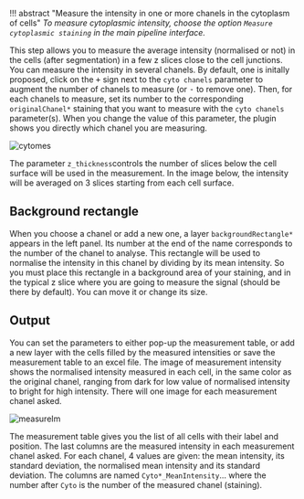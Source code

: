 !!! abstract "Measure the intensity in one or more chanels in the cytoplasm of cells"
	_To measure cytoplasmic intensity, choose the option `Measure cytoplasmic staining` in the main pipeline interface._

This step allows you to measure the average intensity (normalised or not) in the cells (after segmentation) in a few z slices close to the cell junctions. You can measure the intensity in several chanels. By default, one is initally proposed, click on the <kbd>+</kbd> sign next to the `cyto chanels` parameter to augment the number of chanels to measure (or <kbd>-</kbd> to remove one). Then, for each chanels to measure, set its number to the corresponding `originalChanel*` staining that you want to measure with the `cyto chanels` parameter(s). When you change the value of this parameter, the plugin shows you directly which chanel you are measuring. 

![cytomes](imgs/cytomes.png)

The parameter `z_thickness`controls the number of slices below the cell surface will be used in the measurement. In the image below, the intensity will be averaged on 3 slices starting from each cell surface.

## Background rectangle

When you choose a chanel or add a new one, a layer `backgroundRectangle*` appears in the left panel. Its number at the end of the name corresponds to the number of the chanel to analyse. This rectangle will be used to normalise the intensity in this chanel by dividing by its mean intensity. So you must place this rectangle in a background area of your staining, and in the typical z slice where you are going to measure the signal (should be there by default). You can move it or change its size. 

## Output

You can set the parameters to either pop-up the measurement table, or add a new layer with the cells filled by the measured intensities or save the measurement table to an excel file. The image of measurement intensity shows the normalised intensity measured in each cell, in the same color as the original chanel, ranging from dark for low value of normalised intensity to bright for high intensity. There will one image for each measurement chanel asked.

![measureIm](imgs/measureIm.png)

The measurement table gives you the list of all cells with their label and position. The last columns are the measured intensity in each measurement chanel asked. For each chanel, 4 values are given: the mean intensity, its standard deviation, the normalised mean intensity and its standard deviation. The columns are named `Cyto*_MeanIntensity`... where the number after `Cyto` is the number of the measured chanel (staining).
